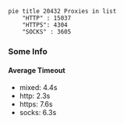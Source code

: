 
```mermaid
pie title 20432 Proxies in list
    "HTTP" : 15037
    "HTTPS": 4304
    "SOCKS" : 3605
```

### Some Info
#### Average Timeout

- mixed: 4.4s
- http: 2.3s
- https: 7.6s
- socks: 6.3s